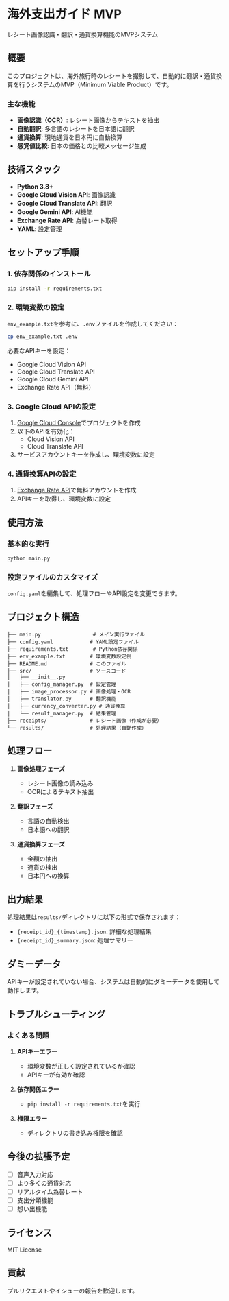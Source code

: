 # 海外支出ガイド MVP

レシート画像認識・翻訳・通貨換算機能のMVPシステム

## 概要

このプロジェクトは、海外旅行時のレシートを撮影して、自動的に翻訳・通貨換算を行うシステムのMVP（Minimum Viable Product）です。

### 主な機能

- **画像認識（OCR）**: レシート画像からテキストを抽出
- **自動翻訳**: 多言語のレシートを日本語に翻訳
- **通貨換算**: 現地通貨を日本円に自動換算
- **感覚値比較**: 日本の価格との比較メッセージ生成

## 技術スタック

- **Python 3.8+**
- **Google Cloud Vision API**: 画像認識
- **Google Cloud Translate API**: 翻訳
- **Google Gemini API**: AI機能
- **Exchange Rate API**: 為替レート取得
- **YAML**: 設定管理

## セットアップ手順

### 1. 依存関係のインストール

```bash
pip install -r requirements.txt
```

### 2. 環境変数の設定

`env_example.txt`を参考に、`.env`ファイルを作成してください：

```bash
cp env_example.txt .env
```

必要なAPIキーを設定：
- Google Cloud Vision API
- Google Cloud Translate API
- Google Cloud Gemini API
- Exchange Rate API（無料）

### 3. Google Cloud APIの設定

1. [Google Cloud Console](https://console.cloud.google.com/)でプロジェクトを作成
2. 以下のAPIを有効化：
   - Cloud Vision API
   - Cloud Translate API
3. サービスアカウントキーを作成し、環境変数に設定

### 4. 通貨換算APIの設定

1. [Exchange Rate API](https://exchangerate-api.com/)で無料アカウントを作成
2. APIキーを取得し、環境変数に設定

## 使用方法

### 基本的な実行

```bash
python main.py
```

### 設定ファイルのカスタマイズ

`config.yaml`を編集して、処理フローやAPI設定を変更できます。

## プロジェクト構造

```
├── main.py                 # メイン実行ファイル
├── config.yaml            # YAML設定ファイル
├── requirements.txt        # Python依存関係
├── env_example.txt        # 環境変数設定例
├── README.md              # このファイル
├── src/                   # ソースコード
│   ├── __init__.py
│   ├── config_manager.py  # 設定管理
│   ├── image_processor.py # 画像処理・OCR
│   ├── translator.py      # 翻訳機能
│   ├── currency_converter.py # 通貨換算
│   └── result_manager.py  # 結果管理
├── receipts/              # レシート画像（作成が必要）
└── results/               # 処理結果（自動作成）
```

## 処理フロー

1. **画像処理フェーズ**
   - レシート画像の読み込み
   - OCRによるテキスト抽出

2. **翻訳フェーズ**
   - 言語の自動検出
   - 日本語への翻訳

3. **通貨換算フェーズ**
   - 金額の抽出
   - 通貨の検出
   - 日本円への換算

## 出力結果

処理結果は`results/`ディレクトリに以下の形式で保存されます：

- `{receipt_id}_{timestamp}.json`: 詳細な処理結果
- `{receipt_id}_summary.json`: 処理サマリー

## ダミーデータ

APIキーが設定されていない場合、システムは自動的にダミーデータを使用して動作します。

## トラブルシューティング

### よくある問題

1. **APIキーエラー**
   - 環境変数が正しく設定されているか確認
   - APIキーが有効か確認

2. **依存関係エラー**
   - `pip install -r requirements.txt`を実行

3. **権限エラー**
   - ディレクトリの書き込み権限を確認

## 今後の拡張予定

- [ ] 音声入力対応
- [ ] より多くの通貨対応
- [ ] リアルタイム為替レート
- [ ] 支出分類機能
- [ ] 想い出機能

## ライセンス

MIT License

## 貢献

プルリクエストやイシューの報告を歓迎します。
